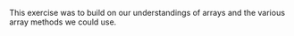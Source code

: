 This exercise was to build on our understandings of arrays and the various array methods we could use.
